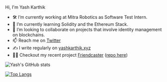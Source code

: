 Hi, I'm Yash Karthik
- 🛠 I’m currently working at Mitra Robotics as Software Test Intern.
- 🌱 I’m currently learning Solidity and the Ethereum Stack.
- 👯 I’m looking to collaborate on projects that involve identity management on blockchains.
- 📫 Reach me on [Twitter](https://twitter.com/_yashKarthik)
- ✍️ I write regularly on [yashkarthik.xyz](https://www.yashkarthik.xyz)
- 🧑‍💻 Checkout my recent project [Friendcaster](https://friend-caster.herokuapp.com/) ([repo here](https://github.com/yashkarthik/friendcaster))


![Yash's GitHub stats](https://github-readme-stats.vercel.app/api?username=yashkarthik&show_icons=true&theme=tokyonight)

[![Top Langs](https://github-readme-stats.vercel.app/api/top-langs/?username=yashkarthik&langs_count=8&hide=jupyter%20notebook,html&theme=tokyonight)](https://github.com/yashkarthik/github-readme-stats)
